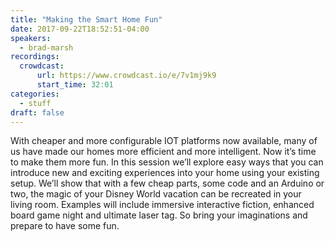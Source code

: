 ```yaml
---
title: "Making the Smart Home Fun"
date: 2017-09-22T18:52:51-04:00
speakers:
  - brad-marsh
recordings:
  crowdcast:
      url: https://www.crowdcast.io/e/7v1mj9k9
      start_time: 32:01
categories:
  - stuff
draft: false
---
```


With cheaper and more configurable IOT platforms now available, many of us have made our homes more efficient and more intelligent.  Now it’s time to make them more fun.  In this session we’ll explore easy ways that you can introduce new and exciting experiences into your home using your existing setup.  We’ll show that with a few cheap parts,  some code and an Arduino or two, the magic of your Disney World vacation can be recreated in your living room.  Examples will include immersive interactive fiction, enhanced board game night and ultimate laser tag.  So bring your imaginations and prepare to have some fun.
